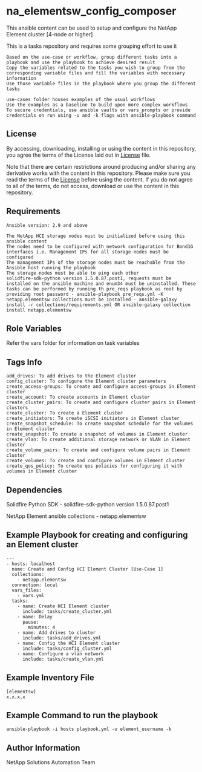 na_elementsw_config_composer
=========


This ansible content can be used to setup and configure the NetApp Element cluster [4-node or higher]

This is a tasks repository and requires some grouping effort to use it

    Based on the use-case or workflow, group different tasks into a playbook and use the playbook to achieve desired result
    Copy the variables related to the tasks you wish to group from the corresponding variable files and fill the variables with necessary information
    Use those variable files in the playbook where you group the different tasks
    
    use-cases folder houses examples of the usual workflows
    Use the examples as a baseline to build upon more complex workflows 
    To secure credentials, use ansible vaults or vars_prompts or provide credentials on run using -u and -k flags with ansible-playbook command

License
------

By accessing, downloading, installing or using the content in this repository, you agree the terms of the License laid out in [License](license.txt) file.

Note that there are certain restrictions around producing and/or sharing any derivative works with the content in this repository. Please make sure you read the terms of the [License](license.txt) before using the content. If you do not agree to all of the terms, do not access, download or use the content in this repository.

Requirements
------------

    Ansible version: 2.9 and above

    The NetApp HCI storage nodes must be initialized before using this ansible content
    The nodes need to be configured with network configuration for Bond1G interfaces i.e. Management IPs for all storage nodes must be configured
    The management IPs of the storage nodes must be reachable from the Ansible host running the playbook
    The storage nodes must be able to ping each other
    solidfire-sdk-python version 1.5.0.87.post1, requests must be installed on the ansible machine and enum34 must be uninstalled. These tasks can be performed by running th pre_reqs playbook as root by providing root password - ansible-playbook pre_reqs.yml -K  
    netapp.elementsw collections must be installed - ansible-galaxy install -r collections/requirements.yml OR ansible-galaxy collection install netapp.elementsw
 

Role Variables
--------------


Refer the vars folder for information on task variables


Tags Info
---------

    add_drives: To add drives to the Element cluster
    config_cluster: To configure the Element cluster parameters
    create_access-groups: To create and configure access-groups in Element cluster
    create_account: To create accounts in Element cluster
    create_cluster_pairs: To create and configure cluster pairs in Element clusters
    create_cluster: To create a Element cluster
    create_initiators: To create iSCSI initiators in Element cluster
    create_snapshot_schedule: To create snapshot schedule for the volumes in Element cluster
    create_snapshot: To create a snapshot of volumes in Element cluster
    create_vlan: To create additional storage network or VLAN in Element cluster
    create_volume_pairs: To create and configure volume pairs in Element cluster
    create_volumes: To create and configure volumes in Element cluster
    create_qos_policy: To create qos policies for configuring it with volumes in Element cluster


Dependencies
------------

Solidfire Python SDK - solidfire-sdk-python version 1.5.0.87.post1

NetApp Element ansible collections - netapp.elementsw

Example Playbook for creating and configuring an Element cluster
----------------

    ---
    - hosts: localhost
      name: Create and Config HCI Element Cluster [Use-Case 1]
      collections:
        - netapp.elementsw
      connection: local
      vars_files:
        - vars.yml
      tasks:
        - name: Create HCI Element cluster
          include: tasks/create_cluster.yml
        - name: Delay
          pause:
            minutes: 4
        - name: Add drives to cluster
          include: tasks/add_drives.yml
        - name: Config the HCI Element cluster
          include: tasks/config_cluster.yml
        - name: Configure a vlan network
          include: tasks/create_vlan.yml

Example Inventory File  
----------------------

    [elementsw]
    x.x.x.x

Example Command to run the playbook
----------------

    ansible-playbook -i hosts playbook.yml -u element_username -k

Author Information
------------------

NetApp Solutions Automation Team

